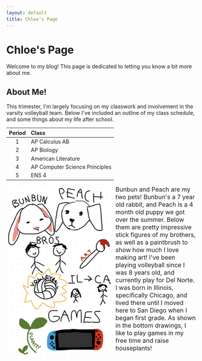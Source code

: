 ```yaml
---
layout: default
title: Chloe's Page
---
```



<h1> Chloe's Page </h1>
<p> Welcome to my blog! This page is dedicated to letting you know a bit more about me. </p>

<h2> About Me! </h2>
<p> This trimester, I'm largely focusing on my classwork and involvement in the varsity volleyball team. Below I've included an outline of my class schedule, and some things about my life after school. </p>

| Period | Class |
| :---: | :--- |
| 1 | AP Calculus AB |
| 2 | AP Biology |
| 3 | American Literature |
| 4 | AP Computer Science Principles |
| 5 | ENS 4 |

<p><img src="freeform.jpg" alt="freeform drawing about me" style="float:left;width:289.8px;height:451.15px;"><font size="3">
Bunbun and Peach are my two pets! Bunbun's a 7 year old rabbit, and Peach is a 4 month old puppy we got over the summer. Below them are pretty impressive stick figures of my brothers, as well as a paintbrush to show how much I love making art! I've been playing volleyball since I was 8 years old, and currently play for Del Norte. I was born in Illinois, specifically Chicago, and lived there until I moved here to San Diego when I began first grade. As shown in the bottom drawings, I like to play games in my free time and raise houseplants!</font></p>
